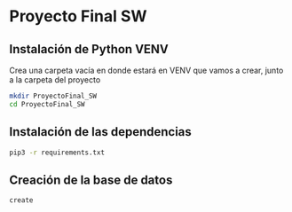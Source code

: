 # Proyecto Final SW

## Instalación de Python VENV
Crea una carpeta vacía en donde estará en VENV que vamos a crear, junto a la carpeta del proyecto
```sh
mkdir ProyectoFinal_SW
cd ProyectoFinal_SW

```

## Instalación de las dependencias

```sh
pip3 -r requirements.txt
```

## Creación de la base de datos

```sh
create
```
